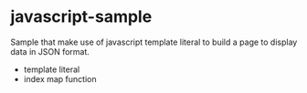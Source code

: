 # javascript-sample

Sample that make use of javascript template literal to build a page to display data in JSON format.

- template literal
- index map function
